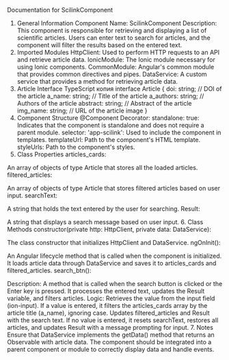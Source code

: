 Documentation for ScilinkComponent
1. General Information
Component Name: ScilinkComponent
Description: This component is responsible for retrieving and displaying a list of scientific articles. Users can enter text to search for articles, and the component will filter the results based on the entered text.
2. Imported Modules
HttpClient: Used to perform HTTP requests to an API and retrieve article data.
IonicModule: The Ionic module necessary for using Ionic components.
CommonModule: Angular's common module that provides common directives and pipes.
DataService: A custom service that provides a method for retrieving article data.
3. Article Interface
TypeScript
копия
interface Article {
  doi: string;        // DOI of the article
  a_name: string;    // Title of the article
  a_authors: string; // Authors of the article
  abstract: string;  // Abstract of the article
  img_name: string;  // URL of the article image
}
4. Component Structure
@Component Decorator:
standalone: true: Indicates that the component is standalone and does not require a parent module.
selector: 'app-scilink': Used to include the component in templates.
templateUrl: Path to the component's HTML template.
styleUrls: Path to the component's styles.
5. Class Properties
articles_cards:

An array of objects of type Article that stores all the loaded articles.
filtered_articles:

An array of objects of type Article that stores filtered articles based on user input.
searchText:

A string that holds the text entered by the user for searching.
Result:

A string that displays a search message based on user input.
6. Class Methods
constructor(private http: HttpClient, private data: DataService):

The class constructor that initializes HttpClient and DataService.
ngOnInit():

An Angular lifecycle method that is called when the component is initialized. It loads article data through DataService and saves it to articles_cards and filtered_articles.
search_btn():

Description: A method that is called when the search button is clicked or the Enter key is pressed. It processes the entered text, updates the Result variable, and filters articles.
Logic:
Retrieves the value from the input field (ion-input).
If a value is entered, it filters the articles_cards array by the article title (a_name), ignoring case.
Updates filtered_articles and Result with the search text.
If no value is entered, it resets searchText, restores all articles, and updates Result with a message prompting for input.
7. Notes
Ensure that DataService implements the getData() method that returns an Observable with article data.
The component should be integrated into a parent component or module to correctly display data and handle events.